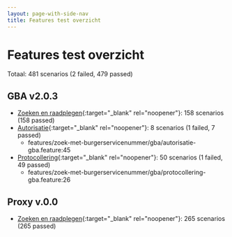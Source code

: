 ```yaml
---
layout: page-with-side-nav
title: Features test overzicht
---
```

# Features test overzicht

Totaal: 481 scenarios (2 failed, 479 passed)

## GBA v2.0.3

- [Zoeken en raadplegen](./test-report-zoeken-en-raadplegen-gba.html){:target="_blank" rel="noopener"}: 158 scenarios (158 passed)
- [Autorisatie](./test-report-autorisatie-gba.html){:target="_blank" rel="noopener"}: 8 scenarios (1 failed, 7 passed)
    - features/zoek-met-burgerservicenummer/gba/autorisatie-gba.feature:45
- [Protocollering](./test-report-protocollering-gba.html){:target="_blank" rel="noopener"}: 50 scenarios (1 failed, 49 passed)
    - features/zoek-met-burgerservicenummer/gba/protocollering-gba.feature:26


## Proxy v.0.0

- [Zoeken en raadplegen](./test-report-zoeken-en-raadplegen.html){:target="_blank" rel="noopener"}: 265 scenarios (265 passed)
